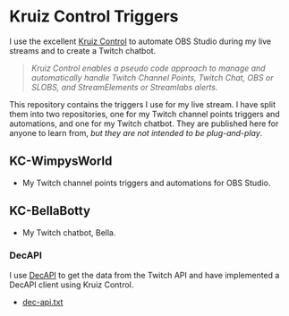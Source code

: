 # Kruiz Control Triggers

I use the excellent [Kruiz Control](https://github.com/Kruiser8/Kruiz-Control) to automate OBS Studio during my live streams and to create a Twitch chatbot.

> *Kruiz Control enables a pseudo code approach to manage and automatically handle Twitch Channel Points, Twitch Chat, OBS or SLOBS, and StreamElements or Streamlabs alerts.*

This repository contains the triggers I use for my live stream.
I have split them into two repositories, one for my Twitch channel points triggers and automations, and one for my Twitch chatbot.
They are published here for anyone to learn from, *but they are not intended to be plug-and-play*.

## KC-WimpysWorld

- My Twitch channel points triggers and automations for OBS Studio.

## KC-BellaBotty

- My Twitch chatbot, Bella.

### DecAPI

I use [DecAPI](https://decapi.me/) to get the data from the Twitch API and have implemented a DecAPI client using Kruiz Control.

- [dec-api.txt](KC-BellaBotty/triggers/dec-api.txt)

